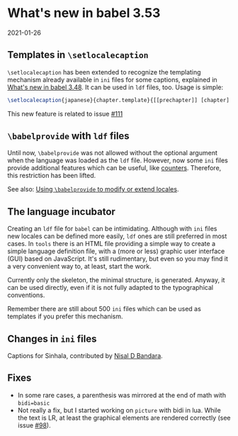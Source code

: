 # What's new in babel 3.53

2021-01-26

## Templates in `\setlocalecaption`

`\setlocalecaption` has been extended to recognize the templating mechanism already available in `ini` files for some captions, explained in [What's new in babel 3.48](whats-new-in-babel-3.48.md). It can be used in `ldf` files, too. Usage is simple:
```tex
\setlocalecaption{japanese}{chapter.template}{[[prechapter]] [chapter] [[postchapter]]}
```

This new feature is related to issue [#111](https://github.com/latex3/babel/issues/111)

## `\babelprovide` with `ldf` files

Until now, `\babelprovide` was not allowed without the optional argument when the language was loaded as the `ldf` file. However, now some `ini` files provide additional features which can be useful, like [counters](whats-new-in-babel-3.41.md). Therefore, this restriction has been lifted.

See also: [Using `\babelprovide` to modify or extend locales](../guides/using-babelprovide-to-modify-or-extend-locales.md).

## The language incubator

Creating an `ldf` file for `babel` can be intimidating. Although with `ini` files new locales can be defined more easily, `ldf` ones are still preferred in most cases. In `tools` there is an HTML file providing a simple way to create a simple language definition file, with a (more or less) graphic user interface (GUI) based on JavaScript. It's still rudimentary, but even so you may find it a very convenient way to, at least, start the work.

Currently only the skeleton, the minimal structure, is generated. Anyway, it can be used directly, even if it is not fully adapted to the typographical conventions. 

Remember there are still about 500 `ini` files which can be used as templates if you prefer this mechanism. 

## Changes in `ini` files

Captions for Sinhala, contributed by [Nisal D Bandara](https://github.com/nisalb).

## Fixes

* In some rare cases, a parenthesis was mirrored at the end of math with `bidi=basic`
* Not really a fix, but I started working on `picture` with bidi in lua. While the text is LR, at least the graphical elements are rendered correctly (see issue [#98](https://github.com/latex3/babel/issues/98)).